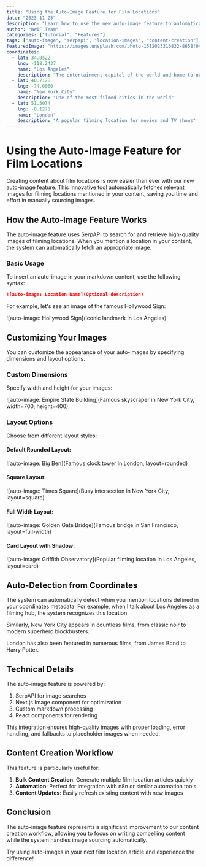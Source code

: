 ```yaml
---
title: "Using the Auto-Image Feature for Film Locations"
date: "2023-11-25"
description: "Learn how to use the new auto-image feature to automatically fetch location images for your film content."
author: "WWIF Team"
categories: ["Tutorial", "Features"]
tags: ["auto-image", "serpapi", "location-images", "content-creation"]
featuredImage: "https://images.unsplash.com/photo-1512025316832-8658f04f8a83"
coordinates:
  - lat: 34.0522
    lng: -118.2437
    name: "Los Angeles"
    description: "The entertainment capital of the world and home to numerous filming locations"
  - lat: 40.7128
    lng: -74.0060
    name: "New York City"
    description: "One of the most filmed cities in the world"
  - lat: 51.5074
    lng: -0.1278
    name: "London"
    description: "A popular filming location for movies and TV shows"
---
```


# Using the Auto-Image Feature for Film Locations

Creating content about film locations is now easier than ever with our new auto-image feature. This innovative tool automatically fetches relevant images for filming locations mentioned in your content, saving you time and effort in manually sourcing images.

## How the Auto-Image Feature Works

The auto-image feature uses SerpAPI to search for and retrieve high-quality images of filming locations. When you mention a location in your content, the system can automatically fetch an appropriate image.

### Basic Usage

To insert an auto-image in your markdown content, use the following syntax:

```markdown
![auto-image: Location Name](Optional description)
```

For example, let's see an image of the famous Hollywood Sign:

![auto-image: Hollywood Sign](Iconic landmark in Los Angeles)

## Customizing Your Images

You can customize the appearance of your auto-images by specifying dimensions and layout options.

### Custom Dimensions

Specify width and height for your images:

![auto-image: Empire State Building](Famous skyscraper in New York City, width=700, height=400)

### Layout Options

Choose from different layout styles:

#### Default Rounded Layout:

![auto-image: Big Ben](Famous clock tower in London, layout=rounded)

#### Square Layout:

![auto-image: Times Square](Busy intersection in New York City, layout=square)

#### Full Width Layout:

![auto-image: Golden Gate Bridge](Famous bridge in San Francisco, layout=full-width)

#### Card Layout with Shadow:

![auto-image: Griffith Observatory](Popular filming location in Los Angeles, layout=card)

## Auto-Detection from Coordinates

The system can automatically detect when you mention locations defined in your coordinates metadata. For example, when I talk about Los Angeles as a filming hub, the system recognizes this location.

Similarly, New York City appears in countless films, from classic noir to modern superhero blockbusters.

London has also been featured in numerous films, from James Bond to Harry Potter.

## Technical Details

The auto-image feature is powered by:

1. SerpAPI for image searches
2. Next.js Image component for optimization
3. Custom markdown processing
4. React components for rendering

This integration ensures high-quality images with proper loading, error handling, and fallbacks to placeholder images when needed.

## Content Creation Workflow

This feature is particularly useful for:

1. **Bulk Content Creation**: Generate multiple film location articles quickly
2. **Automation**: Perfect for integration with n8n or similar automation tools
3. **Content Updates**: Easily refresh existing content with new images

## Conclusion

The auto-image feature represents a significant improvement to our content creation workflow, allowing you to focus on writing compelling content while the system handles image sourcing automatically.

Try using auto-images in your next film location article and experience the difference! 